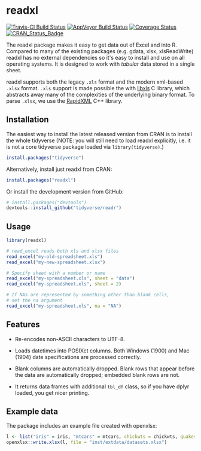 # readxl

[![Travis-CI Build Status](https://travis-ci.org/tidyverse/readxl.svg?branch=master)](https://travis-ci.org/tidyverse/readxl) [![AppVeyor Build Status](https://ci.appveyor.com/api/projects/status/github/tidyverse/readxl?branch=master&svg=true)](https://ci.appveyor.com/project/tidyverse/readxl) [![Coverage Status](https://img.shields.io/codecov/c/github/tidyverse/readxl/master.svg)](https://codecov.io/github/tidyverse/readxl?branch=master) [![CRAN_Status_Badge](https://www.r-pkg.org/badges/version/readxl)](https://cran.r-project.org/package=readxl)

The readxl package makes it easy to get data out of Excel and into R. Compared to many of the existing packages (e.g. gdata, xlsx, xlsReadWrite) readxl has no external dependencies so it's easy to install and use on all operating systems.  It is designed to work with _tabular_ data stored in a single sheet.

readxl supports both the legacy `.xls` format and the modern xml-based `.xlsx` format. `.xls` support is made possible the with [libxls](http://sourceforge.net/projects/libxls/) C library, which abstracts away many of the complexities of the underlying binary format. To parse `.xlsx`, we use the [RapidXML](http://rapidxml.sourceforge.net) C++ library.

## Installation

The easiest way to install the latest released version from CRAN is to install the whole tidyverse (NOTE: you will still need to load readxl explicitly, i.e. it is not a core tidyverse package loaded via `library(tidyverse)`.)

``` r
install.packages("tidyverse")
```

Alternatively, install just readxl from CRAN:

``` r
install.packages("readxl")
```

Or install the development version from GitHub:
 
``` r
# install.packages("devtools")
devtools::install_github("tidyverse/readr")
```

## Usage

```R
library(readxl)

# read_excel reads both xls and xlsx files
read_excel("my-old-spreadsheet.xls")
read_excel("my-new-spreadsheet.xlsx")

# Specify sheet with a number or name
read_excel("my-spreadsheet.xls", sheet = "data")
read_excel("my-spreadsheet.xls", sheet = 2)

# If NAs are represented by something other than blank cells,
# set the na argument
read_excel("my-spreadsheet.xls", na = "NA")
```

## Features

* Re-encodes non-ASCII characters to UTF-8.

* Loads datetimes into POSIXct columns. Both Windows (1900) and Mac (1904) 
  date specifications are processed correctly.

* Blank columns are automatically dropped. Blank rows that appear before the data are automatically dropped; embedded blank rows are not.

* It returns data frames with additional `tbl_df` class, so if you have
  dplyr loaded, you get nicer printing.

## Example data

The package includes an example file created with openxlsx:

```R
l <- list("iris" = iris, "mtcars" = mtcars, chickwts = chickwts, quakes = quakes)
openxlsx::write.xlsx(l, file = "inst/extdata/datasets.xlsx")
```
